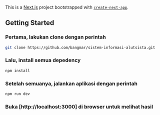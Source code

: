 This is a [Next.js](https://nextjs.org/) project bootstrapped with [`create-next-app`](https://github.com/vercel/next.js/tree/canary/packages/create-next-app).

## Getting Started

### Pertama, lakukan clone dengan perintah

```bash
git clone https://github.com/bangmar/sistem-informasi-alutsista.git
```

### Lalu, install semua depedency

```bash
npm install
```

### Setelah semuanya, jalankan aplikasi dengan perintah

```bash
npm run dev
```

### Buka [http://localhost:3000] di browser untuk melihat hasil
